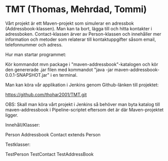 # TMT (Thomas, Mehrdad, Tommi)

Vårt projekt är ett Maven-projekt som simulerar en adressbok (Addressbook-klassen). Man kan ta bort, lägga till och hitta kontakter i adressboken. Contact-klassen ärver
av Person-klassen och innehåller mer information och metoder som relaterar till kontaktuppgifter såsom email, telefonnummer och adress. 

Hur man startar programmet: 

Kör kommandot mvn package i "maven-addressbook"-katalogen och kör den genererade .jar filen med
kommandot "java -jar maven-addressbook-0.0.1-SNAPSHOT.jar" i en terminal.

Man kan köra vår applikation i Jenkins genom Github-länken till projektet:

https://github.com/thohar2001/TMT.git 

OBS: Skall man köra vårt projekt i Jenkins så behöver man byta katalog till maven-addressbook i Pipeline-scriptet eftersom det är där Maven-projektet ligger.


Innehåll/Klasser:

Person
Addressbook
Contact extends Person

Testklasser:

TestPerson
TestContact
TestAddressBook
